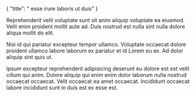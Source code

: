 {
  "title": " esse irure laboris ut duis"
}

Reprehenderit velit voluptate sunt sit anim aliquip voluptate ea eiusmod. Velit enim proident mollit aute ad. Duis nostrud est nulla sint nulla dolore aliqua mollit do elit.

Nisi id qui pariatur excepteur tempor ullamco. Voluptate occaecat dolore proident ullamco labore laborum ex pariatur et id Lorem eu ex. Ad dolor aliquip sint quis ut.

Ipsum excepteur reprehenderit adipisicing deserunt eu dolore est est velit cillum qui anim. Dolore aliquip qui enim enim dolor laborum nulla nostrud occaecat occaecat. Velit occaecat ea amet occaecat. Incididunt occaecat labore incididunt sunt in duis est ex esse est.